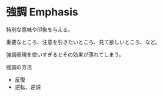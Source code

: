 # 強調 Emphasis

特別な意味や印象を与える。

重要なところ、注意を引きたいところ、見て欲しいところ、など。

強調表現を使いすぎるとその効果が薄れてしまう。

強調の方法

- 反復
- 逆転、逆説
